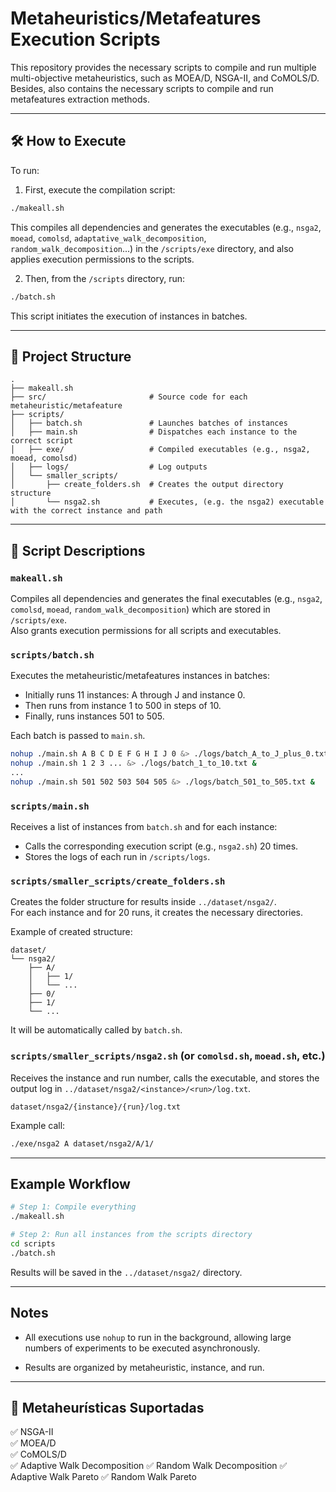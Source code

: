 # Metaheuristics/Metafeatures Execution Scripts

This repository provides the necessary scripts to compile and run multiple multi-objective metaheuristics, such as MOEA/D, NSGA-II, and CoMOLS/D. Besides, also contains the necessary scripts to compile and run metafeatures extraction methods.

---

## 🛠️ How to Execute

To run:

1. First, execute the compilation script:

```bash
./makeall.sh
```

This compiles all dependencies and generates the executables (e.g., `nsga2`, `moead`, `comolsd`, `adaptative_walk_decomposition`, `random_walk_decomposition`...) in the `/scripts/exe` directory, and also applies execution permissions to the scripts.

2. Then, from the `/scripts` directory, run:

```bash
./batch.sh
```

This script initiates the execution of instances in batches.

---

## 📂 Project Structure

```
.
├── makeall.sh
├── src/                       # Source code for each metaheuristic/metafeature
├── scripts/
│   ├── batch.sh               # Launches batches of instances
│   ├── main.sh                # Dispatches each instance to the correct script
│   ├── exe/                   # Compiled executables (e.g., nsga2, moead, comolsd)
│   ├── logs/                  # Log outputs
│   └── smaller_scripts/
│       ├── create_folders.sh  # Creates the output directory structure
│       └── nsga2.sh           # Executes, (e.g. the nsga2) executable with the correct instance and path
```

---

## 📄 Script Descriptions

### `makeall.sh`

Compiles all dependencies and generates the final executables (e.g., `nsga2`, `comolsd`, `moead`, `random_walk_decomposition`) which are stored in `/scripts/exe`.  
Also grants execution permissions for all scripts and executables.

### `scripts/batch.sh`

Executes the metaheuristic/metafeatures instances in batches:

- Initially runs 11 instances: A through J and instance 0.
- Then runs from instance 1 to 500 in steps of 10.
- Finally, runs instances 501 to 505.

Each batch is passed to `main.sh`.

```bash
nohup ./main.sh A B C D E F G H I J 0 &> ./logs/batch_A_to_J_plus_0.txt &
nohup ./main.sh 1 2 3 ... &> ./logs/batch_1_to_10.txt &
...
nohup ./main.sh 501 502 503 504 505 &> ./logs/batch_501_to_505.txt &
```

### `scripts/main.sh`

Receives a list of instances from `batch.sh` and for each instance:

- Calls the corresponding execution script (e.g., `nsga2.sh`) 20 times.
- Stores the logs of each run in `/scripts/logs`.

### `scripts/smaller_scripts/create_folders.sh`

Creates the folder structure for results inside `../dataset/nsga2/`.  
For each instance and for 20 runs, it creates the necessary directories.

Example of created structure:

```
dataset/
└── nsga2/
    ├── A/
    │   ├── 1/
    │   └── ...
    ├── 0/
    ├── 1/
    └── ...
```

It will be automatically called by `batch.sh`.

### `scripts/smaller_scripts/nsga2.sh` (or `comolsd.sh`, `moead.sh`, etc.)

Receives the instance and run number, calls the executable, and stores the output log in `../dataset/nsga2/<instance>/<run>/log.txt`.

```
dataset/nsga2/{instance}/{run}/log.txt
```

Example call:

```bash
./exe/nsga2 A dataset/nsga2/A/1/
```

---

## Example Workflow

```bash
# Step 1: Compile everything
./makeall.sh

# Step 2: Run all instances from the scripts directory
cd scripts
./batch.sh
```

Results will be saved in the `../dataset/nsga2/` directory.

---

## Notes

- All executions use `nohup` to run in the background, allowing large numbers of experiments to be executed asynchronously.

- Results are organized by metaheuristic, instance, and run.

---

## 🧪 Metaheurísticas Suportadas

✅ NSGA-II  
✅ MOEA/D  
✅ CoMOLS/D  
✅ Adaptive Walk Decomposition
✅ Random Walk Decomposition
✅ Adaptive Walk Pareto
✅ Random Walk Pareto
